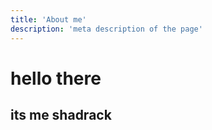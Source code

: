 ```yaml
---
title: 'About me'
description: 'meta description of the page'
---
```


<!-- Content of the page -->
# hello there
## its me shadrack